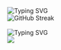 <div>
  <img src="https://readme-typing-svg.demolab.com?font=Fira+Code&weight=500&size=22&pause=1000&color=BD5EEB&width=435&lines=Always+learning+new+things!" alt="Typing SVG" />
  <br />
  <img src="https://github-readme-stats.vercel.app/api/top-langs/?username=cutymurphy&layout=compact&langs_count=8&card_width=500&theme=dracula" alt="GitHub Streak" />
  <br /><br />
  <img src="https://readme-typing-svg.demolab.com?font=Fira+Code&weight=500&size=22&pause=1000&color=BD5EEB&width=435&lines=Languages+and+Tools:" alt="Typing SVG" />
  <br />
  <img src="https://skillicons.dev/icons?i=js,ts,react,html,css,nodejs,npm,yarn,figma,bootstrap,mysql,py,java,git,azure,bash,idea,eclipse,pycharm,visualstudio,vscode" />
</div>
